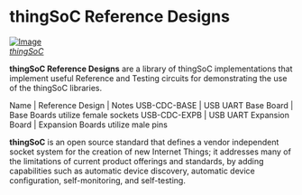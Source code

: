 # thingSoC Reference Designs

[![Image](http://thingsoc.github.io/img/projects/thingSoC/thingSoC_thumb.png?raw=true)  
*thingSoC*](http://thingsoc.github.io)

**thingSoC Reference Designs** are a library of thingSoC implementations that implement
useful Reference and Testing circuits for demonstrating the use of the thingSoC libraries.

Name         | Reference Design         | Notes
USB-CDC-BASE | USB UART Base Board      | Base Boards utilize female sockets
USB-CDC-EXPB | USB UART Expansion Board | Expansion Boards utilize male pins

**thingSoC** is an open source standard that defines a
vendor independent socket system for the creation of new Internet Things;
it addresses many of the limitations of current product offerings
and standards, by adding capabilities such as automatic device discovery, 
automatic device configuration, self-monitoring, and self-testing. 

